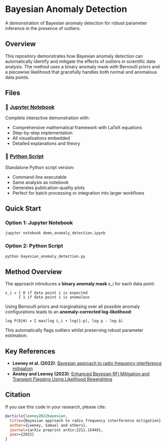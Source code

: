 # Bayesian Anomaly Detection

A demonstration of Bayesian anomaly detection for robust parameter inference in the presence of outliers.

## Overview

This repository demonstrates how Bayesian anomaly detection can automatically identify and mitigate the effects of outliers in scientific data analysis. The method uses a binary anomaly mask with Bernoulli priors and a piecewise likelihood that gracefully handles both normal and anomalous data points.

## Files

### 📓 [Jupyter Notebook](demo_anomaly_detection.ipynb)
Complete interactive demonstration with:
- Comprehensive mathematical framework with LaTeX equations
- Step-by-step implementation
- All visualisations embedded
- Detailed explanations and theory

### 🐍 [Python Script](bayesian_anomaly_detection.py)
Standalone Python script version:
- Command-line executable
- Same analysis as notebook
- Generates publication-quality plots
- Perfect for batch processing or integration into larger workflows

## Quick Start

### Option 1: Jupyter Notebook
```bash
jupyter notebook demo_anomaly_detection.ipynb
```

### Option 2: Python Script
```bash
python bayesian_anomaly_detection.py
```

## Method Overview

The approach introduces a **binary anomaly mask** ε_i for each data point:

```
ε_i = { 0 if data point i is expected
      { 1 if data point i is anomalous
```

Using Bernoulli priors and marginalising over all possible anomaly configurations leads to an **anomaly-corrected log-likelihood**:

```
log P(D|θ) = Σ max(log L_i + log(1-p), log p - log Δ)
```

This automatically flags outliers whilst preserving robust parameter estimation.

## Key References

- **Leeney et al. (2022)**: [Bayesian approach to radio frequency interference mitigation](https://arxiv.org/abs/2211.15448)
- **Anstey and Leeney (2023)**: [Enhanced Bayesian RFI Mitigation and Transient Flagging Using Likelihood Reweighting](https://arxiv.org/abs/2310.02146)
## Citation

If you use this code in your research, please cite:

```bibtex
@article{leeney2022bayesian,
  title={Bayesian approach to radio frequency interference mitigation},
  author={Leeney, Samuel and others},
  journal={arXiv preprint arXiv:2211.15448},
  year={2022}
}
```
